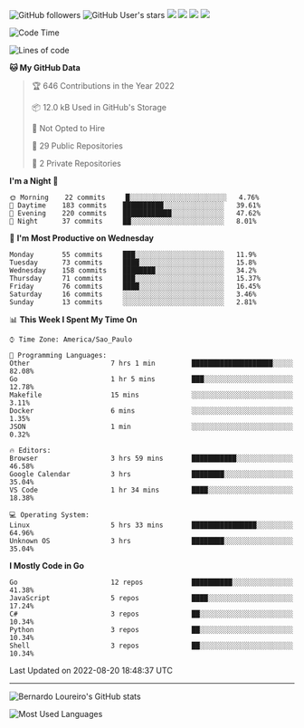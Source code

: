 ![GitHub followers](https://img.shields.io/github/followers/bernardolm?style=for-the-badge&label=GitHub%20followers) ![GitHub User's stars](https://img.shields.io/github/stars/bernardolm?style=for-the-badge&label=GitHub%20User's%20stars) [![](https://img.shields.io/static/v1?logo=linkedin&label=LinkedIn&message=bernardolm&color=0A66C2&style=for-the-badge)](https://www.linkedin.com/in/bernardolm) [![](https://img.shields.io/static/v1?logo=lastdotfm&label=last.fm&message=bernardolm&color=D51007&style=for-the-badge)](https://www.last.fm/user/bernardolm) [![](https://img.shields.io/static/v1?logo=spotify&label=spotify&message=bernardolou&color=1ED760&style=for-the-badge)](https://open.spotify.com/user/bernardolou) [![](https://img.shields.io/static/v1?logo=awesomelists&label=My%20awesome%20stars&message=⭐⭐⭐&color=FC60A8&style=for-the-badge)](https://github.com/bernardolm/awesome-stars)

<!--START_SECTION:waka-->
![Code Time](http://img.shields.io/badge/Code%20Time-1%2C616%20hrs%2020%20mins-blue)

![Lines of code](https://img.shields.io/badge/From%20Hello%20World%20I%27ve%20Written--16%20Thousand%20lines%20of%20code-blue)

**🐱 My GitHub Data** 

> 🏆 646 Contributions in the Year 2022
 > 
> 📦 12.0 kB Used in GitHub's Storage 
 > 
> 🚫 Not Opted to Hire
 > 
> 📜 29 Public Repositories 
 > 
> 🔑 2 Private Repositories  
 > 
**I'm a Night 🦉** 

```text
🌞 Morning    22 commits     █░░░░░░░░░░░░░░░░░░░░░░░░   4.76% 
🌆 Daytime    183 commits    ██████████░░░░░░░░░░░░░░░   39.61% 
🌃 Evening    220 commits    ████████████░░░░░░░░░░░░░   47.62% 
🌙 Night      37 commits     ██░░░░░░░░░░░░░░░░░░░░░░░   8.01%

```
📅 **I'm Most Productive on Wednesday** 

```text
Monday       55 commits     ███░░░░░░░░░░░░░░░░░░░░░░   11.9% 
Tuesday      73 commits     ████░░░░░░░░░░░░░░░░░░░░░   15.8% 
Wednesday    158 commits    ████████░░░░░░░░░░░░░░░░░   34.2% 
Thursday     71 commits     ███░░░░░░░░░░░░░░░░░░░░░░   15.37% 
Friday       76 commits     ████░░░░░░░░░░░░░░░░░░░░░   16.45% 
Saturday     16 commits     ░░░░░░░░░░░░░░░░░░░░░░░░░   3.46% 
Sunday       13 commits     ░░░░░░░░░░░░░░░░░░░░░░░░░   2.81%

```


📊 **This Week I Spent My Time On** 

```text
⌚︎ Time Zone: America/Sao_Paulo

💬 Programming Languages: 
Other                    7 hrs 1 min         ████████████████████░░░░░   82.08% 
Go                       1 hr 5 mins         ███░░░░░░░░░░░░░░░░░░░░░░   12.78% 
Makefile                 15 mins             ░░░░░░░░░░░░░░░░░░░░░░░░░   3.11% 
Docker                   6 mins              ░░░░░░░░░░░░░░░░░░░░░░░░░   1.35% 
JSON                     1 min               ░░░░░░░░░░░░░░░░░░░░░░░░░   0.32%

🔥 Editors: 
Browser                  3 hrs 59 mins       ███████████░░░░░░░░░░░░░░   46.58% 
Google Calendar          3 hrs               ████████░░░░░░░░░░░░░░░░░   35.04% 
VS Code                  1 hr 34 mins        ████░░░░░░░░░░░░░░░░░░░░░   18.38%

💻 Operating System: 
Linux                    5 hrs 33 mins       ████████████████░░░░░░░░░   64.96% 
Unknown OS               3 hrs               ████████░░░░░░░░░░░░░░░░░   35.04%

```

**I Mostly Code in Go** 

```text
Go                       12 repos            ██████████░░░░░░░░░░░░░░░   41.38% 
JavaScript               5 repos             ████░░░░░░░░░░░░░░░░░░░░░   17.24% 
C#                       3 repos             ██░░░░░░░░░░░░░░░░░░░░░░░   10.34% 
Python                   3 repos             ██░░░░░░░░░░░░░░░░░░░░░░░   10.34% 
Shell                    3 repos             ██░░░░░░░░░░░░░░░░░░░░░░░   10.34%

```



 Last Updated on 2022-08-20 18:48:37 UTC
<!--END_SECTION:waka-->

---

![Bernardo Loureiro's GitHub stats](https://github-readme-stats.vercel.app/api?username=bernardolm&count_private=true&show_icons=true&theme=nightowl&include_all_commits=true)

![Most Used Languages](https://github-readme-stats.vercel.app/api/top-langs/?username=bernardolm&theme=nightowl&langs_count=99)
